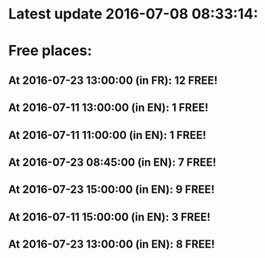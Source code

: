 # Latest update 2016-07-08 08:33:14:
# Free places:
## At 2016-07-23 13:00:00 (in FR): 12 FREE!
## At 2016-07-11 13:00:00 (in EN): 1 FREE!
## At 2016-07-11 11:00:00 (in EN): 1 FREE!
## At 2016-07-23 08:45:00 (in EN): 7 FREE!
## At 2016-07-23 15:00:00 (in EN): 9 FREE!
## At 2016-07-11 15:00:00 (in EN): 3 FREE!
## At 2016-07-23 13:00:00 (in EN): 8 FREE!
